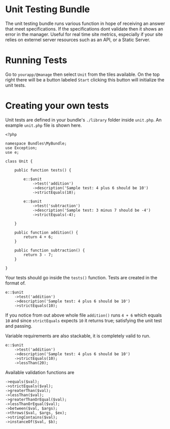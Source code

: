 Unit Testing Bundle
===================
The unit testing bundle runs various function in hope of receiving an answer that meet specifications. If the specifications dont validate then it shows an error in the manager. Useful for real time site metrics, especially if your site relies on externel server resources such as an API, or a Static Server.

Running Tests
=============
Go to `yourapp/@manage` then select `Unit` from the tiles available. On the top right there will be a button labeled `Start` clicking this button will initialize the unit tests.

Creating your own tests
=======================
Unit tests are defined in your bundle's `./library` folder inside `unit.php`. An example `unit.php` file is shown here.

	<?php

	namespace Bundles\MyBundle;
	use Exception;
	use e;

	class Unit {
		
		public function tests() {
			
			e::$unit
				->test('addition')
				->description('Sample test: 4 plus 6 should be 10')
				->strictEquals(10);
			
			e::$unit
				->test('subtraction')
				->description('Sample test: 3 minus 7 should be -4')
				->strictEquals(-4);
			
		}
		
		public function addition() {
			return 4 + 6;
		}
		
		public function subtraction() {
			return 3 - 7;
		}
		
	}

Your tests should go inside the `tests()` function. Tests are created in the format of.

	e::$unit
		->test('addition')
		->description('Sample test: 4 plus 6 should be 10')
		->strictEquals(10);

If you notice from out above whole file `addition()` runs `4 + 6` which equals `10` and since `strictEquals` expects `10` it returns true; satisfying the unit test and passing.

Variable requirements are also stackable, it is completely valid to run.

	e::$unit
		->test('addition')
		->description('Sample test: 4 plus 6 should be 10')
		->strictEquals(10);
		->lessThan(20);

Available validation functions are

	->equals($val);
	->strictEquals($val);
	->greaterThan($val);
	->lessThan($val);
	->greaterThanOrEqual($val);
	->lessThanOrEqual($val);
	->between($val, $args);
	->throws($val, $args, $ex);
	->stringContains($val);
	->instanceOf($val, $b);